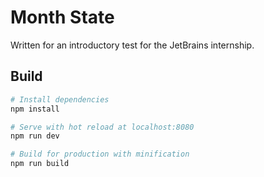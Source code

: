 # Month State

Written for an introductory test for the JetBrains internship.

## Build

``` bash
# Install dependencies
npm install

# Serve with hot reload at localhost:8080
npm run dev

# Build for production with minification
npm run build
```

